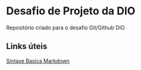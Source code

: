# Desafio de Projeto da DIO
Repositório criado para o desafio Git/Github DIO

## Links úteis
[Sintaxe Basica Markdown](https://www.markdownguide.org/basic-syntax/)

